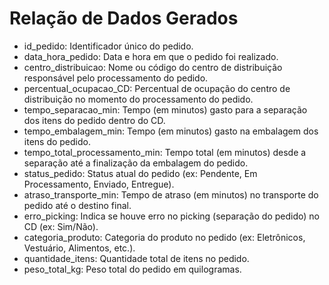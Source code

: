 # Relação de Dados Gerados

- id_pedido: Identificador único do pedido.
- data_hora_pedido: Data e hora em que o pedido foi realizado.
- centro_distribuicao: Nome ou código do centro de distribuição responsável pelo processamento do pedido.
- percentual_ocupacao_CD: Percentual de ocupação do centro de distribuição no momento do processamento do pedido.
- tempo_separacao_min: Tempo (em minutos) gasto para a separação dos itens do pedido dentro do CD.
- tempo_embalagem_min: Tempo (em minutos) gasto na embalagem dos itens do pedido.
- tempo_total_processamento_min: Tempo total (em minutos) desde a separação até a finalização da embalagem do pedido.
- status_pedido: Status atual do pedido (ex: Pendente, Em Processamento, Enviado, Entregue).
- atraso_transporte_min: Tempo de atraso (em minutos) no transporte do pedido até o destino final.
- erro_picking: Indica se houve erro no picking (separação do pedido) no CD (ex: Sim/Não).
- categoria_produto: Categoria do produto no pedido (ex: Eletrônicos, Vestuário, Alimentos, etc.).
- quantidade_itens: Quantidade total de itens no pedido.
- peso_total_kg: Peso total do pedido em quilogramas.
